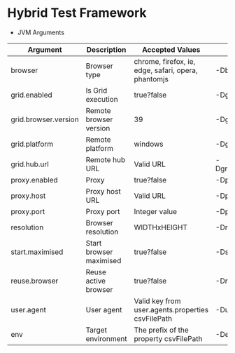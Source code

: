 # **Hybrid Test Framework**

* JVM Arguments

Argument            |Description                |Accepted Values                                      |Example
--------------------|---------------------------|-----------------------------------------------------|---------------------------------------
browser             |Browser type               |chrome, firefox, ie, edge, safari, opera, phantomjs  |-Dbrowser=firefox
grid.enabled        |Is Grid execution          |true?false                                           |-Dgrid.enabled=true
grid.browser.version|Remote browser version     |39                                                   |-Dgrid.browser.version=39
grid.platform       |Remote platform            |windows                                              |-Dgrid.platform=windows
grid.hub.url        |Remote hub URL             |Valid URL                                            |-Dgrid.hub.url=http://localhost:4444/grid/
proxy.enabled       |Proxy                      |true?false                                           |-Dproxy.enabled=true
proxy.host          |Proxy host URL             |Valid URL                                            |-Dproxy.host=localhost
proxy.port          |Proxy port                 |Integer value                                        |-Dproxy.port=8081
resolution          |Browser resolution         |WIDTHxHEIGHT                                         |-Dresolution=1024x768
start.maximised     |Start browser maximised    |true?false                                           |-Dstart.maximised=true
reuse.browser       |Reuse active browser       |true?false                                           |-Dreuse.browser=true 
user.agent          |User agent                 |Valid key from user.agents.properties csvFilePath    |-Duser.agent=iPhone6
env                 |Target environment         |The prefix of the property csvFilePath               |-Denv=dev